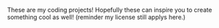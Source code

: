 These are my coding projects! Hopefully these can inspire you to create something cool as well!
(reminder my license still applys here.)
